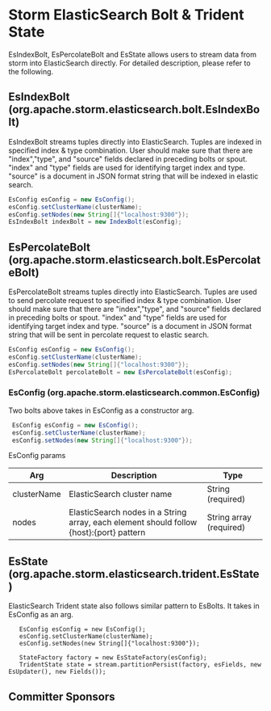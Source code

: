 # Storm ElasticSearch Bolt & Trident State

  EsIndexBolt, EsPercolateBolt and EsState allows users to stream data from storm into ElasticSearch directly.
  For detailed description, please refer to the following.   

## EsIndexBolt (org.apache.storm.elasticsearch.bolt.EsIndexBolt)

EsIndexBolt streams tuples directly into ElasticSearch. Tuples are indexed in specified index & type combination. 
User should make sure that there are "index","type", and "source" fields declared in preceding bolts or spout.
"index" and "type" fields are used for identifying target index and type.
"source" is a document in JSON format string that will be indexed in elastic search.

```java
EsConfig esConfig = new EsConfig();
esConfig.setClusterName(clusterName);
esConfig.setNodes(new String[]{"localhost:9300"});
EsIndexBolt indexBolt = new IndexBolt(esConfig);
```

## EsPercolateBolt (org.apache.storm.elasticsearch.bolt.EsPercolateBolt)

EsPercolateBolt streams tuples directly into ElasticSearch. Tuples are used to send percolate request to specified index & type combination. 
User should make sure that there are "index","type", and "source" fields declared in preceding bolts or spout.
"index" and "type" fields are used for identifying target index and type.
"source" is a document in JSON format string that will be sent in percolate request to elastic search.

```java
EsConfig esConfig = new EsConfig();
esConfig.setClusterName(clusterName);
esConfig.setNodes(new String[]{"localhost:9300"});
EsPercolateBolt percolateBolt = new EsPercolateBolt(esConfig);
```

### EsConfig (org.apache.storm.elasticsearch.common.EsConfig)
  
Two bolts above takes in EsConfig as a constructor arg.

  ```java
   EsConfig esConfig = new EsConfig();
   esConfig.setClusterName(clusterName);
   esConfig.setNodes(new String[]{"localhost:9300"});
  ```

EsConfig params

|Arg  |Description | Type
|---	|--- |---
|clusterName | ElasticSearch cluster name | String (required) |
|nodes | ElasticSearch nodes in a String array, each element should follow {host}:{port} pattern | String array (required) |


 
## EsState (org.apache.storm.elasticsearch.trident.EsState)

ElasticSearch Trident state also follows similar pattern to EsBolts. It takes in EsConfig as an arg.

```code
   EsConfig esConfig = new EsConfig();
   esConfig.setClusterName(clusterName);
   esConfig.setNodes(new String[]{"localhost:9300"});

   StateFactory factory = new EsStateFactory(esConfig);
   TridentState state = stream.partitionPersist(factory, esFields, new EsUpdater(), new Fields());
 ```
  
## Committer Sponsors
